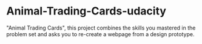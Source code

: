 # Animal-Trading-Cards-udacity
 "Animal Trading Cards", this project combines the skills you mastered in the problem set and asks you to re-create a webpage from a design prototype.
